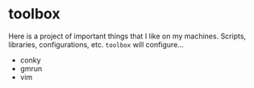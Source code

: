 # toolbox

Here is a project of important things that I like on my machines. Scripts, libraries, configurations, etc. `toolbox` will configure...
* conky
* gmrun
* vim
